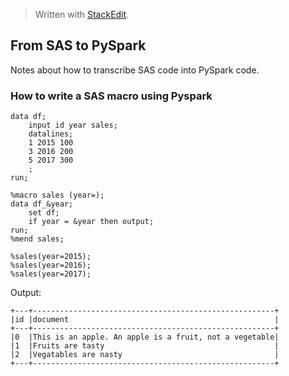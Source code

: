 > Written with [StackEdit](https://stackedit.io/).
## From SAS to PySpark
Notes about how to transcribe SAS code into PySpark code.

### How to write a SAS macro using Pyspark

```sas
data df;
    input id year sales;
    datalines;
    1 2015 100
    3 2016 200
    5 2017 300 
    ;
run;

%macro sales (year=);
data df_&year;
	set df;
	if year = &year then output;
run;
%mend sales;

%sales(year=2015);
%sales(year=2016);
%sales(year=2017);
```

Output:
```
+---+------------------------------------------------------+
|id |document                                              |
+---+------------------------------------------------------+
|0  |This is an apple. An apple is a fruit, not a vegetable|
|1  |Fruits are tasty                                      |
|2  |Vegatables are nasty                                  |
+---+------------------------------------------------------+
```
<!--stackedit_data:
eyJoaXN0b3J5IjpbMTcxMTk0MTU2NywxNjc4NDgwMjcwLDkzNz
MwOTk3M119
-->